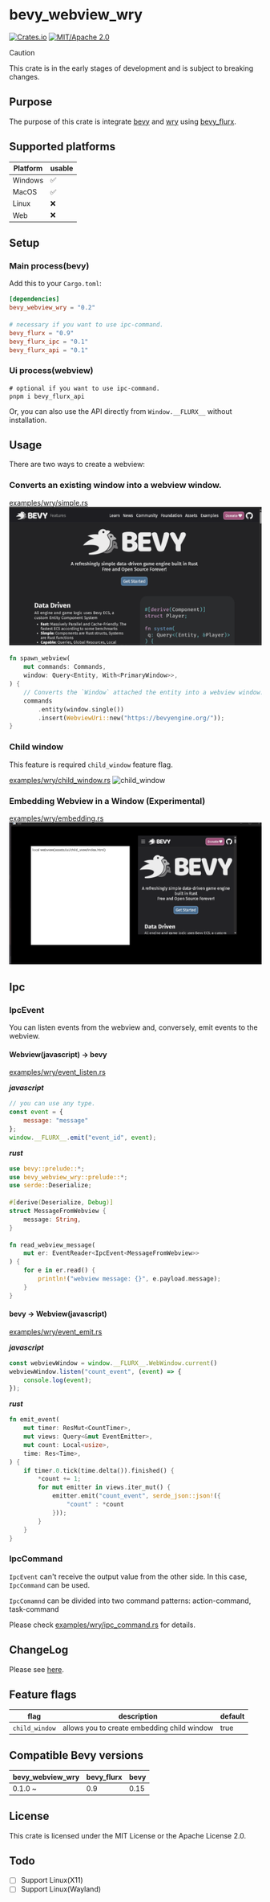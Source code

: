 # bevy_webview_wry

[![Crates.io](https://img.shields.io/crates/v/bevy_webview_wry.svg)](https://crates.io/crates/bevy_webview_wry)
[![MIT/Apache 2.0](https://img.shields.io/badge/license-MIT%2FApache-blue.svg)](https://github.com/not-elm/bevy_webview_wry#license)

> [!CAUTION]
> This crate is in the early stages of development and is subject to breaking changes.

## Purpose

The purpose of this crate is integrate [bevy](https://github.com/bevyengine/bevy)
and [wry](https://github.com/tauri-apps/wry) using [bevy_flurx](https://github.com/not-elm/bevy_flurx).

## Supported platforms

| Platform | usable |
|----------|--------|
| Windows  | ✅      |
| MacOS    | ✅      |
| Linux    | ❌      |
| Web      | ❌      |

## Setup

### Main process(bevy)

Add this to your `Cargo.toml`:

```toml
[dependencies]
bevy_webview_wry = "0.2"

# necessary if you want to use ipc-command.
bevy_flurx = "0.9"
bevy_flurx_ipc = "0.1"
bevy_flurx_api = "0.1"
```

### Ui process(webview)

```shell
# optional if you want to use ipc-command.
pnpm i bevy_flurx_api
```

Or, you can also use the API directly from `Window.__FLURX__` without installation.

## Usage

There are two ways to create a webview:

### Converts an existing window into a webview window.

[examples/wry/simple.rs](../../examples/wry/simple.rs)
![simple](../../examples/wry/simple.gif)

```rust
fn spawn_webview(
    mut commands: Commands,
    window: Query<Entity, With<PrimaryWindow>>,
) {
    // Converts the `Window` attached the entity into a webview window. 
    commands
        .entity(window.single())
        .insert(WebviewUri::new("https://bevyengine.org/"));
}
```

### Child window

This feature is required `child_window` feature flag.

[examples/wry/child_window.rs](../../examples/wry/child_window.rs)
![child_window](../../examples/wry/child_window.gif)

### Embedding Webview in a Window (Experimental)

[examples/wry/embedding.rs](../../examples/wry/embedding.rs)
![embedding](../../examples/wry/embedding.gif)

## Ipc

### IpcEvent

You can listen events from the webview and, conversely, emit events to the webview.

#### Webview(javascript) -> bevy

[examples/wry/event_listen.rs](../../examples/wry/event_listen.rs)

___javascript___

```javascript
// you can use any type.
const event = {
    message: "message"
};
window.__FLURX__.emit("event_id", event);
```

___rust___

```rust
use bevy::prelude::*;
use bevy_webview_wry::prelude::*;
use serde::Deserialize;

#[derive(Deserialize, Debug)]
struct MessageFromWebview {
    message: String,
}

fn read_webview_message(
    mut er: EventReader<IpcEvent<MessageFromWebview>>
) {
    for e in er.read() {
        println!("webview message: {}", e.payload.message);
    }
}
```

#### bevy -> Webview(javascript)

[examples/wry/event_emit.rs](../../examples/wry/event_emit.rs)

___javascript___

```javascript
const webviewWindow = window.__FLURX__.WebWindow.current()
webviewWindow.listen("count_event", (event) => {
    console.log(event);
});
```

___rust___

```rust
fn emit_event(
    mut timer: ResMut<CountTimer>,
    mut views: Query<&mut EventEmitter>,
    mut count: Local<usize>,
    time: Res<Time>,
) {
    if timer.0.tick(time.delta()).finished() {
        *count += 1;
        for mut emitter in views.iter_mut() {
            emitter.emit("count_event", serde_json::json!({
                "count" : *count
            }));
        }
    }
}
```

### IpcCommand

`IpcEvent` can't receive the output value from the other side.
In this case, `IpcCommand` can be used.

`IpcComamnd` can be divided into two command patterns: action-command, task-command

Please check  [examples/wry/ipc_command.rs](../../examples/wry/ipc_command.rs) for details.

## ChangeLog

Please see [here](https://github.com/not-elm/bevy_webview_wry/blob/main/CHANGELOG.md).

## Feature flags

| flag           | description                                 | default |
|----------------|---------------------------------------------|---------|
| `child_window` | allows you to create embedding child window | true    |

## Compatible Bevy versions

| bevy_webview_wry | bevy_flurx | bevy |
|------------------|------------|------|
| 0.1.0 ~          | 0.9        | 0.15 |

## License

This crate is licensed under the MIT License or the Apache License 2.0.

## Todo

- [ ] Support Linux(X11)
- [ ] Support Linux(Wayland)